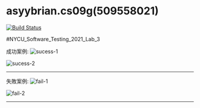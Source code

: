 # asyybrian.cs09g(509558021)
[![Build Status](https://travis-ci.com/asyybrian/asyybrian.cs09g.svg?branch=main)](https://travis-ci.com/asyybrian/asyybrian.cs09g)

#NYCU_Software_Testing_2021_Lab_3

成功案例:
![sucess-1](https://user-images.githubusercontent.com/81799051/113429798-ae9ce100-940b-11eb-96ba-b3a60a377389.PNG)

![sucess-2](https://user-images.githubusercontent.com/81799051/113429802-b0ff3b00-940b-11eb-8267-a659bf82c77a.PNG)


-----------------------------------------------------------------------------------------------------------------------

失敗案例:
![fail-1](https://user-images.githubusercontent.com/81799051/113429842-c1afb100-940b-11eb-8d0b-ad59c1da83b5.PNG)

![fail-2](https://user-images.githubusercontent.com/81799051/113429850-c4120b00-940b-11eb-9d47-05c363600c00.PNG)

-----------------------------------------------------------------------------------------------------------------------
